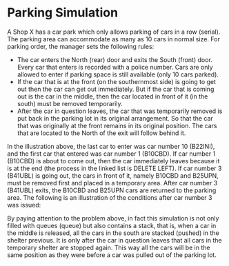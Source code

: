 # Parking Simulation

A Shop X has a car park which only allows parking of cars in a row (serial). The parking area can accommodate as many as 10 cars in normal size. For parking order, the manager sets the following rules:

- The car enters the North (rear) door and exits the South (front) door. Every car that enters is recorded with a police number. Cars are only allowed to enter if parking space is still available (only 10 cars parked).
- If the car that is at the front (on the southernmost side) is going to get out then the car can get out immediately. But if the car that is coming out is the car in the middle, then the car located in front of it (in the south) must be removed temporarily.
- After the car in question leaves, the car that was temporarily removed is put back in the parking lot in its original arrangement. So that the car that was originally at the front remains in its original position. The cars that are located to the North of the exit will follow behind it.


In the illustration above, the last car to enter was car number 10 (B22INI), and the first car that entered was car number 1 (B10CBD). If car number 1 (B10CBD) is about to come out, then the car immediately leaves because it is at the end (the process in the linked list is DELETE LEFT). If car number 3 (B41UBL) is going out, the cars in front of it, namely B10CBD and B25UPN, must be removed first and placed in a temporary area. After car number 3 (B41UBL) exits, the B10CBD and B25UPN cars are returned to the parking area. The following is an illustration of the conditions after car number 3 was issued:


By paying attention to the problem above, in fact this simulation is not only filled with queues (queue) but also contains a stack, that is, when a car in the middle is released, all the cars in the south are stacked (pushed) in the shelter previous. It is only after the car in question leaves that all cars in the temporary shelter are stopped again. This way all the cars will be in the same position as they were before a car was pulled out of the parking lot.
